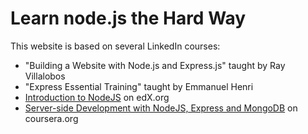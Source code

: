 ﻿# Learn node.js the Hard Way
This website is based on several LinkedIn courses:
- "Building a Website with Node.js and Express.js" taught by Ray Villalobos
- "Express Essential Training" taught by Emmanuel Henri
- [Introduction to NodeJS](https://www.edx.org/course/introduction-to-nodejs-0) on edX.org
- [Server-side Development with NodeJS, Express and MongoDB](https://www.coursera.org/learn/server-side-nodejs) on coursera.org



